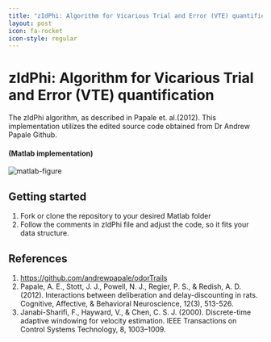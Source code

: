 ```yaml
---
title: "zIdPhi: Algorithm for Vicarious Trial and Error (VTE) quantification"
layout: post
icon: fa-rocket
icon-style: regular
---
```


# zIdPhi: Algorithm for Vicarious Trial and Error (VTE) quantification
The zIdPhi algorithm, as described in Papale et. al.(2012). This implementation utilizes the edited source code obtained from Dr Andrew Papale Github.

#### (Matlab implementation)
![matlab-figure](image-1.png)

## Getting started
1. Fork or clone the repository to your desired Matlab folder
2. Follow the comments in zIdPhi file and adjust the code, so it fits  your data structure.

## References
1. https://github.com/andrewpapale/odorTrails
2. Papale, A. E., Stott, J. J., Powell, N. J., Regier, P. S., & Redish, A. D. 
(2012). Interactions between deliberation and delay-discounting in rats. 
Cognitive, Affective, & Behavioral Neuroscience, 12(3), 513-526.
3. Janabi-Sharifi, F., Hayward, V., & Chen, C. S. J. (2000). Discrete-time
adaptive windowing for velocity estimation. IEEE Transactions
on Control Systems Technology, 8, 1003–1009.